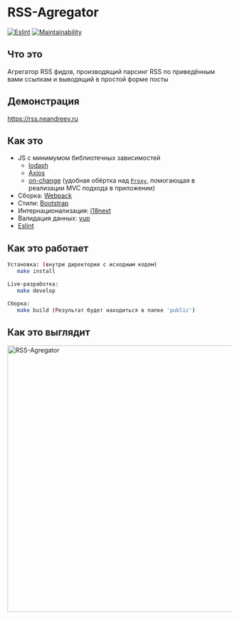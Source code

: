 # RSS-Agregator

[![Eslint](https://github.com/neandreev/RSS-Agregator/actions/workflows/jest.yml/badge.svg?branch=main)](https://github.com/neandreev/RSS-Agregator/actions/workflows/jest.yml)
[![Maintainability](https://api.codeclimate.com/v1/badges/6aa59dd715928a165f0b/maintainability)](https://codeclimate.com/github/neandreev/RSS-Agregator/maintainability)

## Что это

Агрегатор RSS фидов, производящий парсинг RSS по приведённым вами ссылкам и выводящий в простой форме посты

## Демонстрация

<https://rss.neandreev.ru>

## Как это

- JS с минимумом библиотечных зависимостей
  - [lodash](https://github.com/lodash/lodash)
  - [Axios](https://github.com/axios/axios)
  - [on-change](https://github.com/sindresorhus/on-change) (удобная обёртка над [`Proxy`](https://developer.mozilla.org/en-US/docs/Web/JavaScript/Reference/Global_Objects/Proxy), помогающая в реализации MVC подхода в приложении)
- Сборка: [Webpack](https://github.com/webpack/webpack)
- Стили: [Bootstrap](https://github.com/twbs/bootstrap)
- Интернационализация: [i18next](https://github.com/i18next/i18next)
- Валидация данных: [yup](https://github.com/jquense/yup)
- [Eslint](https://github.com/eslint/eslint)

## Как это работает

```sh
Установка: (внутри директории с исходным кодом)
   make install

Live-разработка:
   make develop

Сборка:
   make build (Результат будет находиться в папке 'public')
```

## Как это выглядит

<img src="https://neandreev.ru/images/RSS-Agregator_lowres.gif" alt="RSS-Agregator" width="600"/>
